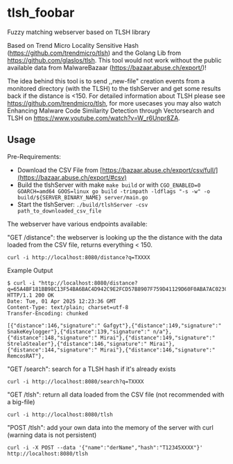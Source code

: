 # tlsh_foobar
Fuzzy matching webserver based on TLSH library

Based on Trend Micro Locality Sensitive Hash (https://github.com/trendmicro/tlsh) and the Golang Lib from https://github.com/glaslos/tlsh.
This tool would not work without the public available data from MalwareBazaar (https://bazaar.abuse.ch/export/)!

The idea behind this tool is to send ,,new-file" creation events from a monitored directory (with the TLSH) to the tlshServer and get some results back if the distance is <150.
For detailed information about TLSH please see https://github.com/trendmicro/tlsh, for more usecases you may also watch Enhancing Malware Code Similarity Detection through Vectorsearch and TLSH on https://www.youtube.com/watch?v=W_r6Unpr8ZA. 

## Usage

Pre-Requirements:
- Download the CSV File from [https://bazaar.abuse.ch/export/csv/full/](https://bazaar.abuse.ch/export/#csv)
- Build the tlshServer with make `make build` or with
  `CGO_ENABLED=0 GOARCH=amd64 GOOS=linux go build -trimpath -ldflags "-s -w" -o build/${SERVER_BINARY_NAME} server/main.go`
- Start the tlshServer: `./build/tlshServer -csv path_to_downloaded_csv_file`

The webserver have various endpoints available:

"GET /distance": the webserver is looking up the the distance with the data loaded from the CSV file, returns everything < 150.

`curl -i http://localhost:8080/distance?q=TXXXX`

Example Output
```
$ curl -i "http://localhost:8080/distance?q=65A4BF181BB98C13F54BA6BAC4D942C9E2FCD57B8907F759D41129D60F0ABA7AC023C7"
HTTP/1.1 200 OK
Date: Tue, 01 Apr 2025 12:23:36 GMT
Content-Type: text/plain; charset=utf-8
Transfer-Encoding: chunked

[{"distance":146,"signature":" Gafgyt"},{"distance":149,"signature":" SnakeKeylogger"},{"distance":139,"signature":" n/a"},{"distance":148,"signature":" Mirai"},{"distance":149,"signature":" StrelaStealer"},{"distance":146,"signature":" Mirai"},{"distance":144,"signature":" Mirai"},{"distance":146,"signature":" RemcosRAT"},   
```

"GET /search": search for a TLSH hash if it's already exists

`curl -i http://localhost:8080/search?q=TXXXX`

"GET /tlsh": return all data loaded from the CSV file (not recommended with a big-file)

`curl -i http://localhost:8080/tlsh`

"POST /tlsh": add your own data into the memory of the server with curl (warning data is not persistent)

`curl -i -X POST --data '{"name":"derName","hash":"T12345XXXX"}'  http://localhost:8080/tlsh`

